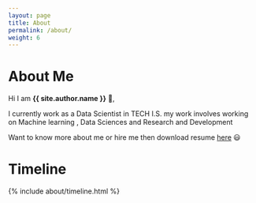 ```yaml
---
layout: page
title: About
permalink: /about/
weight: 6
---
```


# **About Me**

Hi I am **{{ site.author.name }}** :wave:,<br>

I currently work as a Data Scientist in TECH I.S. my work involves working on Machine learning , Data Sciences and Research and Development <br>

Want to know more about me or hire me then download resume [here](https://github.com/Ghaiyur/ghaiyur.github.io/raw/master/assets/ghaiyur-resume.pdf) :smiley: <br>


# **Timeline**
 
<div class="row">
{% include about/timeline.html %}
</div>

<!--Start of Tawk.to Script-->
<script type="text/javascript">
var Tawk_API=Tawk_API||{}, Tawk_LoadStart=new Date();
(function(){
var s1=document.createElement("script"),s0=document.getElementsByTagName("script")[0];
s1.async=true;
s1.src='https://embed.tawk.to/60de94a665b7290ac6390100/1f9in9b70';
s1.charset='UTF-8';
s1.setAttribute('crossorigin','*');
s0.parentNode.insertBefore(s1,s0);
})();
</script>
<!--End of Tawk.to Script-->

